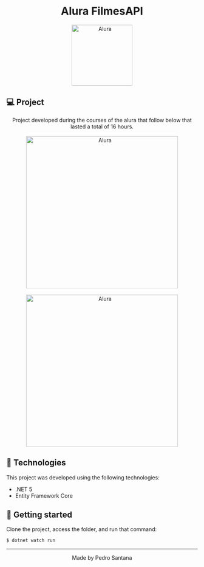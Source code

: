 <h1 align="center">Alura FilmesAPI</h1>

<p align="center">
  <img alt="Alura" src="https://pbs.twimg.com/profile_images/1415716722766753794/rLqmniB4_400x400.jpg" width="160px">
</p>

## 💻 Project

<div align="center">
  Project developed during the courses of the alura that follow below that lasted a total of 16 hours.
  <br>
  <br>
  <img alt="Alura" src="https://cdn.discordapp.com/attachments/547492245897478164/887764872174116884/unknown.png" width="400px">
  <br>
  <br>
  <img alt="Alura" src="https://cdn.discordapp.com/attachments/547492245897478164/887764561036443708/unknown.png" width="400px">
</div>

## 🧪 Technologies

This project was developed using the following technologies:

- .NET 5
- Entity Framework Core

## 🚀 Getting started

Clone the project, access the folder, and run that command:

```bash
$ dotnet watch run
```

---

<p align="center">Made by Pedro Santana</p>
